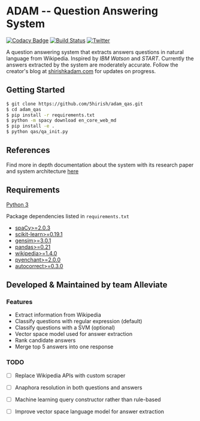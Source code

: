 # ADAM -- Question Answering System

[![Codacy Badge](https://api.codacy.com/project/badge/Grade/2e669faacb12496f9d4e97f3a0cfc361)](https://www.codacy.com/app/5hirish/adam_qas?utm_source=github.com&utm_medium=referral&utm_content=5hirish/adam_qas&utm_campaign=badger)
[![Build Status](https://travis-ci.org/5hirish/adam_qas.svg?branch=master)](https://travis-ci.org/5hirish/adam_qas)
[![Twitter](https://img.shields.io/twitter/follow/openebs.svg?style=social&label=Follow)](https://twitter.com/intent/follow?screen_name=5hirish)

A question answering system that extracts answers questions in natural language from Wikipedia.
Inspired by *IBM Watson* and *START*.
Currently the answers extracted by the system are moderately accurate.
Follow the creator's blog at [shirishkadam.com](https://www.shirishkadam.com/) for updates on progress.

## Getting Started

```bash
$ git clone https://github.com/5hirish/adam_qas.git
$ cd adam_qas
$ pip install -r requirements.txt
$ python -m spacy download en_core_web_md
$ pip install -e .
$ python qas/qa_init.py
```

## References

Find more in depth documentation about the system with its research paper and system architecture [here](docs/ARCHI.md)

## Requirements

[Python 3](https://docs.python.org/3/)

Package dependencies listed in `requirements.txt`

* [spaCy>=2.0.3](https://spacy.io/)
* [scikit-learn>=0.19.1](http://scikit-learn.org/)
* [gensim>=3.0.1](https://radimrehurek.com/gensim/)
* [pandas>=0.21](http://pandas.pydata.org/)
* [wikipedia>=1.4.0](https://pypi.python.org/pypi/wikipedia/)
* [pyenchant>=2.0.0](https://pypi.python.org/pypi/pyenchant/)
* [autocorrect>=0.3.0](https://pypi.python.org/pypi/autocorrect/)

## Developed & Maintained by team Alleviate

### Features

* Extract information from Wikipedia
* Classify questions with regular expression (default)
* Classify questions with a SVM (optional)
* Vector space model used for answer extraction
* Rank candidate answers
* Merge top 5 answers into one response

### TODO

- [ ] Replace Wikipedia APIs with custom scraper
- [ ] Anaphora resolution in both questions and answers
- [ ] Machine learning query constructor rather than rule-based
- [ ] Improve vector space language model for answer extraction

